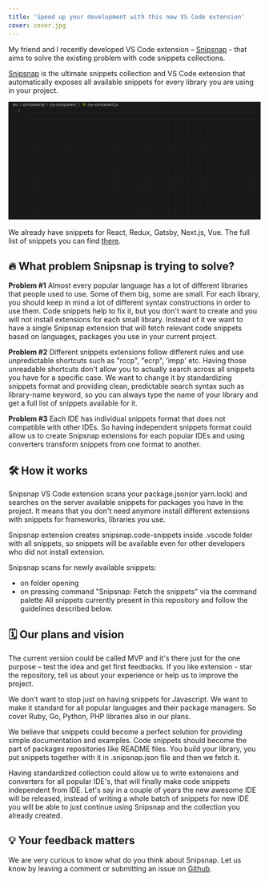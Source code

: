 ```yaml
---
title: 'Speed up your development with this new VS Code extension'
cover: cover.jpg
---
```


My friend and I recently developed VS Code extension – [Snipsnap](https://github.com/snipsnapdev/snipsnap) - that aims to solve the existing problem with code snippets collections.

[Snipsnap](https://github.com/snipsnapdev/snipsnap) is the ultimate snippets collection and VS Code extension that automatically exposes all available snippets for every library you are using in your project.

![Snipsnap](snipsnap.gif)

We already have snippets for React, Redux, Gatsby, Next.js, Vue. The full list of snippets you can find [there](https://github.com/snipsnapdev/snipsnap/tree/master/snippets/javascript).

## 🔥 What problem Snipsnap is trying to solve?

**Problem #1**
Almost every popular language has a lot of different libraries that people used to use. Some of them big, some are small. For each library, you should keep in mind a lot of different syntax constructions in order to use them. Code snippets help to fix it, but you don't want to create and you will not install extensions for each small library. Instead of it we want to have a single Snipsnap extension that will fetch relevant code snippets based on languages, packages you use in your current project.

**Problem #2**
Different snippets extensions follow different rules and use unpredictable shortcuts such as "rccp", "ecrp", 'impp' etc. Having those unreadable shortcuts don't allow you to actually search across all snippets you have for a specific case. We want to change it by standardizing snippets format and providing clean, predictable search syntax such as library-name keyword, so you can always type the name of your library and get a full list of snippets available for it.

**Problem #3**
Each IDE has individual snippets format that does not compatible with other IDEs. So having independent snippets format could allow us to create Snipsnap extensions for each popular IDEs and using converters transform snippets from one format to another.

## 🛠️ How it works

Snipsnap VS Code extension scans your package.json(or yarn.lock) and searches on the server available snippets for packages you have in the project. It means that you don't need anymore install different extensions with snippets for frameworks, libraries you use.

Snipsnap extension creates snipsnap.code-snippets inside .vscode folder with all snippets, so snippets will be available even for other developers who did not install extension.

Snipsnap scans for newly available snippets:

- on folder opening
- on pressing command "Snipsnap: Fetch the snippets" via the command palette All snippets currently present in this repository and follow the guidelines described below.

## 🗓️ Our plans and vision

The current version could be called MVP and it's there just for the one purpose – test the idea and get first feedbacks. If you like extension - star the repository, tell us about your experience or help us to improve the project.

We don't want to stop just on having snippets for Javascript. We want to make it standard for all popular languages and their package managers. So cover Ruby, Go, Python, PHP libraries also in our plans.

We believe that snippets could become a perfect solution for providing simple documentation and examples. Code snippets should become the part of packages repositories like README files. You build your library, you put snippets together with it in .snipsnap.json file and then we fetch it.

Having standardized collection could allow us to write extensions and converters for all popular IDE's, that will finally make code snippets independent from IDE. Let's say in a couple of years the new awesome IDE will be released, instead of writing a whole batch of snippets for new IDE you will be able to just continue using Snipsnap and the collection you already created.

## 💡 Your feedback matters

We are very curious to know what do you think about Snipsnap. Let us know by leaving a comment or submitting an issue on [Github](https://github.com/snipsnapdev/snipsnap).
